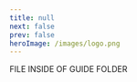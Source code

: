 ```yaml
---
title: null
next: false
prev: false
heroImage: /images/logo.png
---
```


FILE INSIDE OF GUIDE FOLDER
